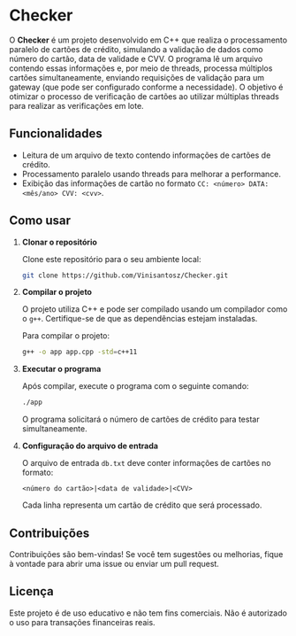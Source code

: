 
# Checker

O **Checker** é um projeto desenvolvido em C++ que realiza o processamento paralelo de cartões de crédito, simulando a validação de dados como número do cartão, data de validade e CVV. O programa lê um arquivo contendo essas informações e, por meio de threads, processa múltiplos cartões simultaneamente, enviando requisições de validação para um gateway (que pode ser configurado conforme a necessidade). O objetivo é otimizar o processo de verificação de cartões ao utilizar múltiplas threads para realizar as verificações em lote.

## Funcionalidades

- Leitura de um arquivo de texto contendo informações de cartões de crédito.
- Processamento paralelo usando threads para melhorar a performance.
- Exibição das informações de cartão no formato `CC: <número> DATA: <mês/ano> CVV: <cvv>`.

## Como usar

1. **Clonar o repositório**

   Clone este repositório para o seu ambiente local:

   ```bash
   git clone https://github.com/Vinisantosz/Checker.git
   ```

2. **Compilar o projeto**

   O projeto utiliza C++ e pode ser compilado usando um compilador como o `g++`. Certifique-se de que as dependências estejam instaladas.

   Para compilar o projeto:

   ```bash
   g++ -o app app.cpp -std=c++11
   ```

3. **Executar o programa**

   Após compilar, execute o programa com o seguinte comando:

   ```bash
   ./app
   ```

   O programa solicitará o número de cartões de crédito para testar simultaneamente.

4. **Configuração do arquivo de entrada**

   O arquivo de entrada `db.txt` deve conter informações de cartões no formato:

   ```
   <número do cartão>|<data de validade>|<CVV>
   ```

   Cada linha representa um cartão de crédito que será processado.

## Contribuições

Contribuições são bem-vindas! Se você tem sugestões ou melhorias, fique à vontade para abrir uma issue ou enviar um pull request.

## Licença

Este projeto é de uso educativo e não tem fins comerciais. Não é autorizado o uso para transações financeiras reais.
